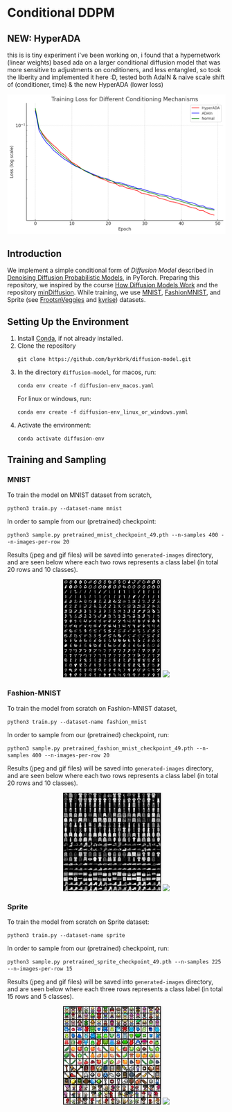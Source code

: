 # Conditional DDPM


## NEW: HyperADA

this is is tiny experiment i've been working on, i found that a hypernetwork (linear weights) based ada on a larger conditional diffusion model that was more sensitive to adjustments on conditioners, and less entangled, so took the liberity and implemented it here :D, tested both AdaIN & naive scale shift of (conditioner, time) & the new HyperADA (lower loss)

![alt text](image.png)

## Introduction

We implement a simple conditional form of *Diffusion Model* described in [Denoising Diffusion Probabilistic Models](https://arxiv.org/abs/2006.11239), in PyTorch. Preparing this repository, we inspired by the course [How Diffusion Models Work](https://www.deeplearning.ai/short-courses/how-diffusion-models-work) and the repository [minDiffusion](https://github.com/cloneofsimo/minDiffusion). While training, we use [MNIST](http://yann.lecun.com/exdb/mnist/), [FashionMNIST](https://github.com/zalandoresearch/fashion-mnist), and Sprite (see [FrootsnVeggies](https://zrghr.itch.io/froots-and-veggies-culinary-pixels) and [kyrise](https://kyrise.itch.io/)) datasets.

## Setting Up the Environment

1. Install [Conda](https://conda.io/projects/conda/en/latest/user-guide/install/index.html), if not already installed.
2. Clone the repository
    ~~~
    git clone https://github.com/byrkbrk/diffusion-model.git
    ~~~
3. In the directory `diffusion-model`, for macos, run:
    ~~~
    conda env create -f diffusion-env_macos.yaml
    ~~~
    For linux or windows, run:
    ~~~
    conda env create -f diffusion-env_linux_or_windows.yaml
    ~~~
4. Activate the environment:
    ~~~
    conda activate diffusion-env
    ~~~

## Training and Sampling

### MNIST
To train the model on MNIST dataset from scratch,
~~~
python3 train.py --dataset-name mnist
~~~

In order to sample from our (pretrained) checkpoint:
~~~
python3 sample.py pretrained_mnist_checkpoint_49.pth --n-samples 400 --n-images-per-row 20
~~~

Results (jpeg and gif files) will be saved into `generated-images` directory, and are seen below where each two rows represents a class label (in total 20 rows and 10 classes).

<p align="center">
  <img src="files-for-readme/mnist_ddpm_images.jpeg" width="45%" />
  <img src="files-for-readme/mnist_ani.gif" width="45%" />
</p>

### Fashion-MNIST

To train the model from scratch on Fashion-MNIST dataset,
~~~
python3 train.py --dataset-name fashion_mnist
~~~

In order to sample from our (pretrained) checkpoint, run:
~~~
python3 sample.py pretrained_fashion_mnist_checkpoint_49.pth --n-samples 400 --n-images-per-row 20
~~~

Results (jpeg and gif files) will be saved into `generated-images` directory, and are seen below where each two rows represents a class label (in total 20 rows and 10 classes).

<p align="center">
  <img src="files-for-readme/fashion_mnist_ddpm_images.jpeg" width="45%" />
  <img src="files-for-readme/fashion_mnist_ani.gif" width="45%" />
</p>

### Sprite
To train the model from scratch on Sprite dataset:
~~~
python3 train.py --dataset-name sprite
~~~

In order to sample from our (pretrained) checkpoint, run:
~~~
python3 sample.py pretrained_sprite_checkpoint_49.pth --n-samples 225 --n-images-per-row 15
~~~

Results (jpeg and gif files) will be saved into `generated-images` directory, and are seen below where each three rows represents a class label (in total 15 rows and 5 classes).

<p align="center">
  <img src="files-for-readme/sprite_ddpm_images.jpeg" width="45%" />
  <img src="files-for-readme/sprite_ani.gif" width="45%" />
</p>

